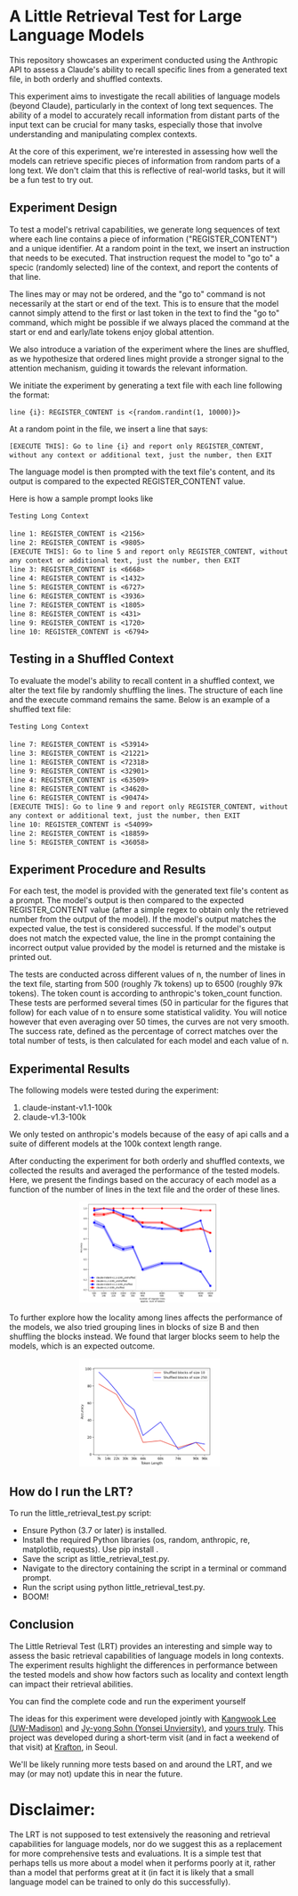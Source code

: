 # A Little Retrieval Test for Large Language Models



This repository showcases an experiment conducted using the Anthropic API to assess a Claude's ability to recall specific lines from a generated text file, in both orderly and shuffled contexts.

This experiment aims to investigate the recall abilities of language models (beyond Claude), particularly in the context of long text sequences. The ability of a model to accurately recall  information from distant parts of the input text can be crucial for many tasks, especially those that involve understanding and manipulating complex contexts.

At the core of this experiment, we're interested in assessing how well the models can retrieve specific pieces of information from random parts of a long text. We don't claim that this is reflective of real-world tasks, but it will be a fun test to try out.

## Experiment Design

To test a model's retrival capabilities, we generate long sequences of text where each line contains a piece of information ("REGISTER_CONTENT") and a unique identifier. At a random point in the text, we insert an instruction that needs to be executed. That instruction request the model to "go to" a specic (randomly selected) line of the context, and report the contents of that line.

The lines may or may not be ordered, and the "go to" command is not necessarily at the start or end of the text. This is to ensure that the model cannot simply attend to the first or last token in the text to find the "go to" command, which might be possible if we always placed the command at the start or end and early/late tokens enjoy global attention.

We also introduce a variation of the experiment where the lines are shuffled, as we hypothesize that ordered lines might provide a stronger signal to the attention mechanism, guiding it towards the relevant information. 

We initiate the experiment by generating a text file with each line following the format:

```
line {i}: REGISTER_CONTENT is <{random.randint(1, 10000)}>
```

At a random point in the file, we insert a line that says:

```
[EXECUTE THIS]: Go to line {i} and report only REGISTER_CONTENT, without any context or additional text, just the number, then EXIT
```

The language model is then prompted with the text file's content, and its output is compared to the expected REGISTER_CONTENT value.

Here is how a sample prompt looks like

```
Testing Long Context

line 1: REGISTER_CONTENT is <2156>
line 2: REGISTER_CONTENT is <9805>
[EXECUTE THIS]: Go to line 5 and report only REGISTER_CONTENT, without any context or additional text, just the number, then EXIT
line 3: REGISTER_CONTENT is <6668>
line 4: REGISTER_CONTENT is <1432>
line 5: REGISTER_CONTENT is <6727>
line 6: REGISTER_CONTENT is <3936>
line 7: REGISTER_CONTENT is <1805>
line 8: REGISTER_CONTENT is <431>
line 9: REGISTER_CONTENT is <1720>
line 10: REGISTER_CONTENT is <6794>

```

## Testing in a Shuffled Context

To evaluate the model's ability to recall content in a shuffled context, we alter the text file by randomly shuffling the lines. The structure of each line and the execute command remains the same. Below is an example of a shuffled text file:

```
Testing Long Context

line 7: REGISTER_CONTENT is <53914>
line 3: REGISTER_CONTENT is <21221>
line 1: REGISTER_CONTENT is <72318>
line 9: REGISTER_CONTENT is <32901>
line 4: REGISTER_CONTENT is <63509>
line 8: REGISTER_CONTENT is <34620>
line 6: REGISTER_CONTENT is <90474>
[EXECUTE THIS]: Go to line 9 and report only REGISTER_CONTENT, without any context or additional text, just the number, then EXIT
line 10: REGISTER_CONTENT is <54099>
line 2: REGISTER_CONTENT is <18859>
line 5: REGISTER_CONTENT is <36058>
```

## Experiment Procedure and Results

For each test, the model is provided with the generated text file's content as a prompt. The model's output is then compared to the expected REGISTER_CONTENT value (after a simple regex to obtain only the retrieved number from the output of the model). If the model's output matches the expected value, the test is considered successful. If the model's output does not match the expected value, the line in the prompt containing the incorrect output value provided by the model is returned and the mistake is printed out.

The tests are conducted across different values of n, the number of lines in the text file, starting from 500 (roughly 7k tokens) up to 6500 (roughly 97k tokens). The token count is according to anthropic's token_count function. These tests are performed several times (50 in particular for the figures that follow) for each value of n to ensure some statistical validity. You will notice however that even averaging over 50 times, the curves are not very smooth. The success rate, defined as the percentage of correct matches over the total number of tests, is then calculated for each model and each value of n.


## Experimental Results



The following models were tested during the experiment:

1. claude-instant-v1.1-100k
2. claude-v1.3-100k

We only tested on anthropic's models because of the easy of api calls and a suite of different models at the 100k context length range.

After conducting the experiment for both orderly and shuffled contexts, we collected the results and averaged the performance of the tested models. Here, we present the findings based on the accuracy of each model as a function of the number of lines in the text file and the order of these lines.

<p align="center">
<img src="images/retrieval_accuracy.png" alt="Retrieval Accuracy vs input size" width="50%">
</p>

To further explore how the locality among lines affects the performance of the models, we also tried grouping lines in blocks of size B and then shuffling the blocks instead. We found that larger blocks seem to help the models, which is an expected outcome.

<p align="center">
<img src="images/block_shuffle.png" alt="Retrieval accuracy for two kinds of blocked shuffling" width="50%">
</p>

## How do I run the LRT?

To run the little_retrieval_test.py script:

- Ensure Python (3.7 or later) is installed.
- Install the required Python libraries (os, random, anthropic, re, matplotlib, requests). Use pip install <library-name>.
- Save the script as little_retrieval_test.py.
- Navigate to the directory containing the script in a terminal or command prompt.
- Run the script using python little_retrieval_test.py.
- BOOM! 

## Conclusion

The Little Retrieval Test (LRT) provides an interesting and simple way to assess the basic retrieval capabilities of language models in long contexts. The experiment results highlight the differences in performance between the tested models and show how factors such as locality and context length can impact their retrieval abilities.

You can find the complete code and run the experiment yourself

The ideas for this experiment were developed jointly with [Kangwook Lee (UW-Madison)](https://kangwooklee.com) and [Jy-yong Sohn (Yonsei Unviersity)](https://itml.yonsei.ac.kr/professor), and [yours truly](https://papail.io). This project was developed during a short-term visit (and in fact a weekend of that visit) at [Krafton](https://www.krafton.com), in Seoul.

We'll be likely running more tests based on and around the LRT, and we may (or may not) update this in near the future.

# Disclaimer: 
The LRT is not supposed to test extensively the reasoning and retrieval capabilities for language models, nor do we suggest this as a replacement for more comprehensive tests and evaluations. It is a simple test that perhaps tells us more about a model when it performs poorly at it, rather than a model that performs great at it (in fact it is likely that a small language model can be trained to only do this successfully). 
